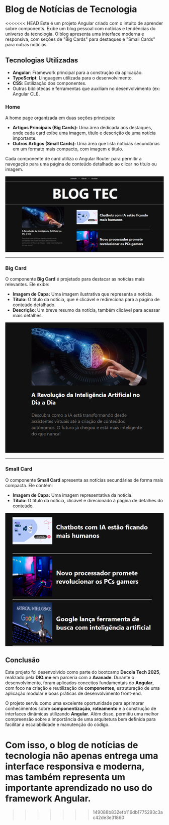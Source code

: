 # Blog de Notícias de Tecnologia

<<<<<<< HEAD
Este é um projeto Angular criado com o intuito de aprender sobre components. Exibe um blog pessoal com notícias e tendências do universo da tecnologia. O blog apresenta uma interface moderna e responsiva, com seções de "Big Cards" para destaques e "Small Cards" para outras notícias.

## Tecnologias Utilizadas

- **Angular**: Framework principal para a construção da aplicação.
- **TypeScript**: Linguagem utilizada para o desenvolvimento.
- **CSS**: Estilização dos componentes.
- Outras bibliotecas e ferramentas que auxiliam no desenvolvimento (ex: Angular CLI).

### Home

A home page organizada em duas seções principais:
- **Artigos Principais (Big Cards):** Uma área dedicada aos destaques, onde cada card exibe uma imagem, título e descrição de uma notícia importante.
- **Outros Artigos (Small Cards):** Uma área que lista notícias secundárias em um formato mais compacto, com imagem e título.

Cada componente de card utiliza o Angular Router para permitir a navegação para uma página de conteúdo detalhado ao clicar no título ou imagem.

![Home-page](./src/assets/img/image-geral-blog.png)

---

### Big Card

O componente **Big Card** é projetado para destacar as notícias mais relevantes. Ele exibe:
- **Imagem de Capa:** Uma imagem ilustrativa que representa a notícia.
- **Título:** O título da notícia, que é clicável e redireciona para a página de conteúdo detalhado.
- **Descrição:** Um breve resumo da notícia, também clicável para acessar mais detalhes.


![Big-card](./src/assets/img/big-card-image.png)

---

### Small Card

O componente **Small Card** apresenta as notícias secundárias de forma mais compacta. Ele contém:
- **Imagem de Capa:** Uma imagem representativa da notícia.
- **Título:** O título da notícia, clicável e direcionado à página de detalhes do conteúdo.

![small-card](./src/assets/img/small-card-image.png)

## Conclusão

Este projeto foi desenvolvido como parte do bootcamp **Decola Tech 2025**, realizado pela **DIO.me** em parceria com a **Avanade**. Durante o desenvolvimento, foram aplicados conceitos fundamentais do **Angular**, com foco na criação e reutilização de **componentes**, estruturação de uma aplicação modular e boas práticas de desenvolvimento front-end.

O projeto serviu como uma excelente oportunidade para aprimorar conhecimentos sobre **componentização**, **roteamento** e a construção de interfaces dinâmicas utilizando **Angular**. Além disso, permitiu uma melhor compreensão sobre a importância de uma arquitetura bem definida para facilitar a escalabilidade e manutenção do código.

Com isso, o blog de notícias de tecnologia não apenas entrega uma interface responsiva e moderna, mas também representa um importante aprendizado no uso do **framework Angular**.
=======
>>>>>>> 149088b832efb116db1775293c3ac42de3e31860
